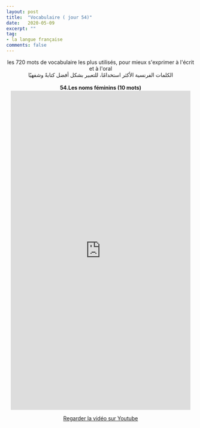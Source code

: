 ```yaml
---
layout: post
title:  "Vocabulaire ( jour 54)"
date:   2020-05-09
excerpt: ""
tag:
- la langue française
comments: false
---
```

 <center>     les 720 mots de vocabulaire les plus utilisés, pour mieux s'exprimer à l'écrit et à l'oral <br> الكلمات الفرنسية الأكثر استخدامًا، للتعبير بشكل أفضل كتابةً وشفهيًا <br><br>     <strong> 54.Les noms féminins (10 mots)</strong>     <br> <iframe width="480" height="853" src="https://www.youtube.com/embed/z0QIMicSVgY" title="youtube video player" frameborder="0" allow="accelerometer, autoplay, clipboard-write, encrypted-media, gyroscope, picture-in-picture, web-share" allowfullscreen></iframe>     <br> <p markdown="0"><a href="https://youtube.com/shorts/z0QIMicSVgY" class="btn btn-danger" target="_blank">Regarder la vidéo sur Youtube</a></p> </center>
